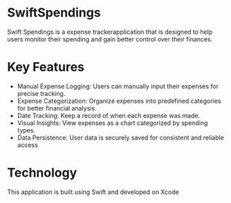 # SwiftSpendings
Swift Spendings is a expense trackerapplication that is designed to help users monitor their spending and gain better control over their finances.

# Key Features
- Manual Expense Logging: Users can manually input their expenses for precise tracking.
- Expense Categorization: Organize expenses into predefined categories for better financial analysis.
- Date Tracking: Keep a record of when each expense was made.
- Visual Insights: View expenses as a chart categorized by spending types.
- Data Persistence: User data is securely saved for consistent and reliable access

# Technology
This application is built using Swift and developed on Xcode

